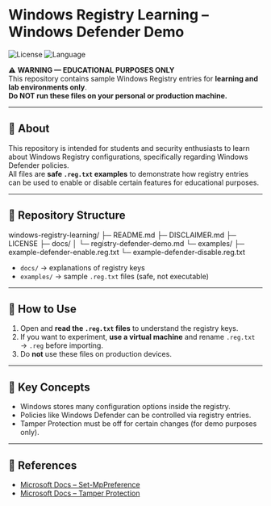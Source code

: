 # Windows Registry Learning – Windows Defender Demo

![License](https://img.shields.io/badge/license-MIT-blue) ![Language](https://img.shields.io/badge/language-REG-lightgrey)

⚠️ **WARNING — EDUCATIONAL PURPOSES ONLY**  
This repository contains sample Windows Registry entries for **learning and lab environments only**.  
**Do NOT run these files on your personal or production machine.**

---

## 📖 About
This repository is intended for students and security enthusiasts to learn about Windows Registry configurations, specifically regarding Windows Defender policies.  
All files are **safe `.reg.txt` examples** to demonstrate how registry entries can be used to enable or disable certain features for educational purposes.

---

## 📂 Repository Structure
windows-registry-learning/
├─ README.md
├─ DISCLAIMER.md
├─ LICENSE
├─ docs/
│ └─ registry-defender-demo.md
└─ examples/
├─ example-defender-enable.reg.txt
└─ example-defender-disable.reg.txt


- `docs/` → explanations of registry keys  
- `examples/` → sample `.reg.txt` files (safe, not executable)  

---

## 🚀 How to Use
1. Open and **read the `.reg.txt` files** to understand the registry keys.  
2. If you want to experiment, **use a virtual machine** and rename `.reg.txt` → `.reg` before importing.  
3. Do **not** use these files on production devices.  

---

## 🔑 Key Concepts
- Windows stores many configuration options inside the registry.  
- Policies like Windows Defender can be controlled via registry entries.  
- Tamper Protection must be off for certain changes (for demo purposes only).  

---

## 🔗 References
- [Microsoft Docs – Set-MpPreference](https://learn.microsoft.com/powershell/module/defender/set-mppreference)  
- [Microsoft Docs – Tamper Protection](https://support.microsoft.com/help/4532313)  
